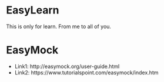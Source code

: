 # EasyLearn
This is only for learn. From me to all of you.
<h1>EasyMock</h1>
<ul>
  <li>Link1: http://easymock.org/user-guide.html</li>
  <li>Link2: https://www.tutorialspoint.com/easymock/index.htm</li>
</ul>
